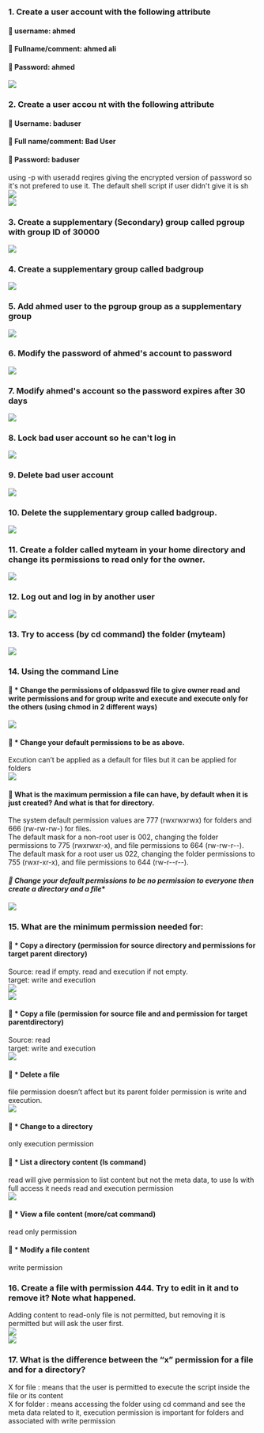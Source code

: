 
### **1. Create a user account with the following attribute**   
####  username: ahmed 
####  Fullname/comment: ahmed ali  
####  Password: ahmed  
![](https://github.com/abdulrahman102/Sprints_tasks/blob/master/sprint_4/linux_7/imgs/ahmed_user_add.png)  

### **2. Create a user accou nt with the following attribute**  
####  Username: baduser  
####  Full name/comment: Bad User  
####  Password: baduser  
using -p with useradd reqires giving the encrypted version of password so it's not prefered to use it.
The default shell script if user didn't give it is sh  
![](https://github.com/abdulrahman102/Sprints_tasks/blob/master/sprint_4/linux_7/imgs/baduser_user_add.png)  
![](https://github.com/abdulrahman102/Sprints_tasks/blob/master/sprint_4/linux_7/imgs/baduser_user_add_2.png)  

### **3. Create a supplementary (Secondary) group called pgroup with group ID of 30000**  
![](https://github.com/abdulrahman102/Sprints_tasks/blob/master/sprint_4/linux_7/imgs/pgroup_add.png)  

### **4. Create a supplementary group called badgroup**  
![](https://github.com/abdulrahman102/Sprints_tasks/blob/master/sprint_4/linux_7/imgs/badgroup_add.png)  

### **5. Add ahmed user to the pgroup group as a supplementary group**  
![](https://github.com/abdulrahman102/Sprints_tasks/blob/master/sprint_4/linux_7/imgs/add_ahmed_pgroup.png)  

### **6. Modify the password of ahmed's account to password**  
![](https://github.com/abdulrahman102/Sprints_tasks/blob/master/sprint_4/linux_7/imgs/ahmed_password_change.png)  

### **7. Modify ahmed's account so the password expires after 30 days** 
![](https://github.com/abdulrahman102/Sprints_tasks/blob/master/sprint_4/linux_7/imgs/set_expire_date.png)  

### **8. Lock bad user account so he can't log in**  
![](https://github.com/abdulrahman102/Sprints_tasks/blob/master/sprint_4/linux_7/imgs/baduser_locked.png)  

### **9. Delete bad user account**  
![](https://github.com/abdulrahman102/Sprints_tasks/blob/master/sprint_4/linux_7/imgs/delete_baduser.png)  

### **10. Delete the supplementary group called badgroup.** 
![](https://github.com/abdulrahman102/Sprints_tasks/blob/master/sprint_4/linux_7/imgs/delete_group.png)  

### **11. Create a folder called myteam in your home directory and change its permissions to read only for the owner.**  
![](https://github.com/abdulrahman102/Sprints_tasks/blob/master/sprint_4/linux_7/imgs/chmod.png)  

### **12. Log out and log in by another user**  
![](https://github.com/abdulrahman102/Sprints_tasks/blob/master/sprint_4/linux_7/imgs/new_login.png)  

### **13. Try to access (by cd command) the folder (myteam)**  
![](https://github.com/abdulrahman102/Sprints_tasks/blob/master/sprint_4/linux_7/imgs/myteam.png)  

### **14. Using the command Line**  
#### ** * Change the permissions of oldpasswd file to give owner read and write permissions and for group write and execute and execute only for the others (using chmod in 2 different ways)**  
![](https://github.com/abdulrahman102/Sprints_tasks/blob/master/sprint_4/linux_7/imgs/chmod_2_ways.png)  

#### ** * Change your default permissions to be as above.**  
Excution can’t be applied as a default for files but it can be applied for folders  
![](https://github.com/abdulrahman102/Sprints_tasks/blob/master/sprint_4/linux_7/imgs/umask.png)  

#### **  What is the maximum permission a file can have, by default when it is just created? And what is that for directory.**  
The system default permission values are 777 (rwxrwxrwx) for folders and 666 (rw-rw-rw-) for files.  
The default mask for a non-root user is 002, changing the folder permissions to 775 (rwxrwxr-x), and file permissions to 664 (rw-rw-r--).  
The default mask for a root user us 022, changing the folder permissions to 755 (rwxr-xr-x), and file permissions to 644 (rw-r--r--).  

#### *** Change your default permissions to be no permission to everyone then create a directory and a file**  
![](https://github.com/abdulrahman102/Sprints_tasks/blob/master/sprint_4/linux_7/imgs/no_permission.png)  

### **15. What are the minimum permission needed for:**  
#### ** * Copy a directory (permission for source directory and permissions for target parent directory)**  
Source: read if empty. read and execution if not empty.  
target: write and execution  
![](https://github.com/abdulrahman102/Sprints_tasks/blob/master/sprint_4/linux_7/imgs/copy_directory1.png)  
![](https://github.com/abdulrahman102/Sprints_tasks/blob/master/sprint_4/linux_7/imgs/copy_directory2.png)  

#### ** * Copy a file (permission for source file and and permission for target parentdirectory)**  
Source: read  
target: write and execution  
![](https://github.com/abdulrahman102/Sprints_tasks/blob/master/sprint_4/linux_7/imgs/copy_file.png)  

#### ** * Delete a file**  
file permission doesn’t affect but its parent folder permission is write and execution.  
![](https://github.com/abdulrahman102/Sprints_tasks/blob/master/sprint_4/linux_7/imgs/remove_file.png)  

#### ** * Change to a directory**  
only execution permission  


#### ** * List a directory content (ls command)**  
read will give permission to list content but not the meta data, to use ls with full access it needs read and execution permission  
![](https://github.com/abdulrahman102/Sprints_tasks/blob/master/sprint_4/linux_7/imgs/ls.png)  

#### ** * View a file content (more/cat command)**  
read only permission  
 

#### ** * Modify a file content**  
write permission  

### **16. Create a file with permission 444. Try to edit in it and to remove it? Note what happened.**  
Adding content to read-only file is not permitted, but removing it is permitted but will ask the user first.  
![](https://github.com/abdulrahman102/Sprints_tasks/blob/master/sprint_4/linux_7/imgs/add_text_readonly.png)  
![](https://github.com/abdulrahman102/Sprints_tasks/blob/master/sprint_4/linux_7/imgs/remove_file_readonly.png)  
	
### **17. What is the difference between the “x” permission for a file and for a directory?**  
X for file : means that the user is permitted to execute the script inside the file or its content  
X for folder : means accessing the folder using cd command and see the meta data related to it, execution permission is important for folders and associated with write permission  
